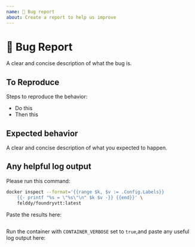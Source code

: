 ```yaml
---
name: 🐛 Bug report
about: Create a report to help us improve
---
```


# 🐛 Bug Report

A clear and concise description of what the bug is.

## To Reproduce

Steps to reproduce the behavior:

- Do this
- Then this

## Expected behavior

A clear and concise description of what you expected to happen.

## Any helpful log output

Please run this command:

```bash
docker inspect --format='{{range $k, $v := .Config.Labels}}
    {{- printf "%s = \"%s\"\n" $k $v -}} {{end}}' \
    felddy/foundryvtt:latest
```

Paste the results here:

```console

```

Run the container with `CONTAINER_VERBOSE` set to `true`,and paste any useful
log output here:

```console

```

